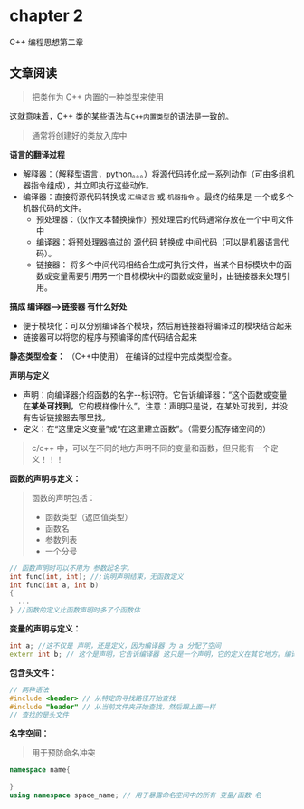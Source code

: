 # chapter 2

C++ 编程思想第二章

## 文章阅读

> 把类作为 C++ 内置的一种类型来使用

这就意味着，C++ 类的某些语法与`C++内置类型`的语法是一致的。



> 通常将创建好的类放入库中



**语言的翻译过程**

* 解释器：（解释型语言，python。。。）将源代码转化成一系列动作（可由多组机器指令组成），并立即执行这些动作。
* 编译器：直接将源代码转换成 `汇编语言` 或 `机器指令` 。最终的结果是 一个或多个 机器代码的文件。
  * 预处理器：（仅作文本替换操作）预处理后的代码通常存放在一个中间文件中
  * 编译器：将预处理器搞过的 源代码 转换成 中间代码（可以是机器语言代码）。
  * 链接器： 将多个中间代码相结合生成可执行文件，当某个目标模块中的函数或变量需要引用另一个目标模块中的函数或变量时，由链接器来处理引用。



**搞成 编译器-->链接器 有什么好处**

* 便于模块化：可以分别编译各个模块，然后用链接器将编译过的模块结合起来
* 链接器可以将您的程序与预编译的库代码结合起来



**静态类型检查：** （C++中使用） 在编译的过程中完成类型检查。



**声明与定义**

* 声明：向编译器介绍函数的名字--标识符。它告诉编译器：“这个函数或变量在**某处可找到**，它的模样像什么”。注意：声明只是说，在某处可找到，并没有告诉链接器去哪里找。
* 定义：在“这里定义变量”或“在这里建立函数”。（需要分配存储空间的）

> c/c++ 中，可以在不同的地方声明不同的变量和函数，但只能有一个定义！！！



**函数的声明与定义：**

> 函数的声明包括：
>
> * 函数类型（返回值类型）
> * 函数名
> * 参数列表
> * 一个分号

```c++
// 函数声明时可以不用为 参数起名字。
int func(int, int); //;说明声明结束，无函数定义
int func(int a, int b)
{
  ...
} //函数的定义比函数声明时多了个函数体
```



**变量的声明与定义：**

```c++
int a; //这不仅是 声明，还是定义，因为编译器 为 a 分配了空间
extern int b; // 这个是声明，它告诉编译器 这只是一个声明，它的定义在其它地方。编译器没有为 b 分配空间
```



**包含头文件：**

```c++
// 两种语法
#include <header> // 从特定的寻找路径开始查找
#include "header" // 从当前文件夹开始查找，然后跟上面一样
// 查找的是头文件
```



**名字空间：**

> 用于预防命名冲突

```c++
namespace name{
  
}
using namespace space_name; // 用于暴露命名空间中的所有 变量/函数 名
```

